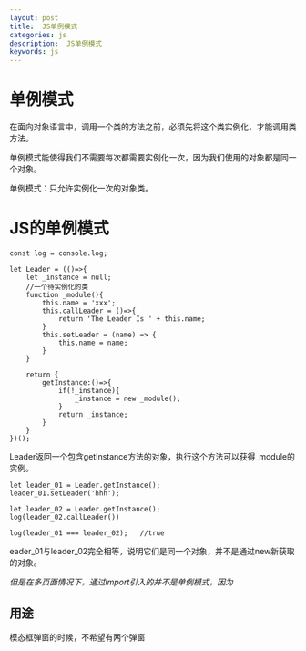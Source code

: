 ```yaml
---
layout: post
title:  JS单例模式
categories: js
description:  JS单例模式
keywords: js
---
```




# 单例模式

在面向对象语言中，调用一个类的方法之前，必须先将这个类实例化，才能调用类方法。

单例模式能使得我们不需要每次都需要实例化一次，因为我们使用的对象都是同一个对象。

单例模式：只允许实例化一次的对象类。




# JS的单例模式

```
const log = console.log;

let Leader = (()=>{
    let _instance = null;
    //一个待实例化的类
    function _module(){
        this.name = 'xxx';
        this.callLeader = ()=>{
            return 'The Leader Is ' + this.name;
        }
        this.setLeader = (name) => {
            this.name = name;
        }
    }

    return {
        getInstance:()=>{
            if(!_instance){
                _instance = new _module();
            }
            return _instance;
        }
    }
})();

```

Leader返回一个包含getInstance方法的对象，执行这个方法可以获得_module的实例。

```
let leader_01 = Leader.getInstance();
leader_01.setLeader('hhh');

let leader_02 = Leader.getInstance();
log(leader_02.callLeader())

log(leader_01 === leader_02);   //true

```

eader_01与leader_02完全相等，说明它们是同一个对象，并不是通过new新获取的对象。

*但是在多页面情况下，通过import引入的并不是单例模式，因为*


## 用途

模态框弹窗的时候，不希望有两个弹窗
